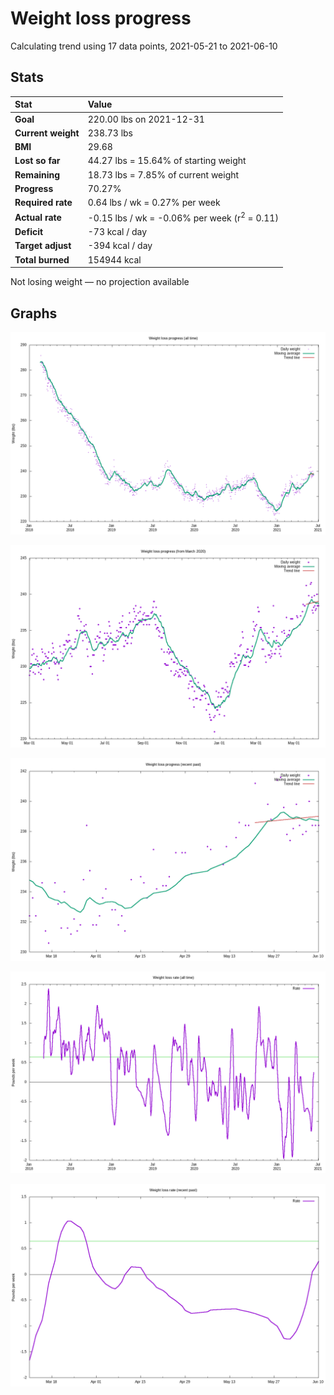 # Weight loss progress

Calculating trend using 17 data points, 2021-05-21 to 2021-06-10

## Stats

Stat|Value
:-|:-
**Goal**|220.00 lbs on 2021-12-31
**Current weight**|238.73 lbs
**BMI**|29.68
**Lost so far**|44.27 lbs = 15.64% of starting weight
**Remaining**|18.73 lbs =  7.85% of current  weight
**Progress**|70.27%
**Required rate**|0.64 lbs / wk = 0.27% per week
**Actual rate**|-0.15 lbs / wk = -0.06% per week  (r<sup>2</sup> = 0.11)
**Deficit**|-73 kcal / day
**Target adjust**|-394 kcal / day
**Total burned**|154944 kcal

Not losing weight &mdash; no projection available

## Graphs

![](weight-graph-alltime.png)

![](weight-graph-covid.png)

![](weight-graph-recent.png)

![](rate-graph-alltime.png)

![](rate-graph-recent.png)
